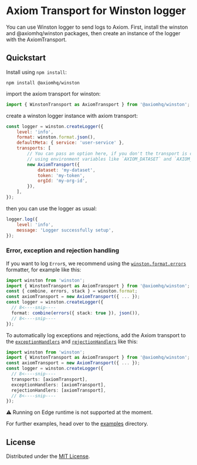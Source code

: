 # Axiom Transport for Winston logger

You can use Winston logger to send logs to Axiom. First, install the winston and @axiomhq/winston packages, then create an instance of the logger with the AxiomTransport.

## Quickstart

Install using `npm install`:

```shell
npm install @axiomhq/winston
```

import the axiom transport for winston:

```js
import { WinstonTransport as AxiomTransport } from '@axiomhq/winston';
```

create a winston logger instance with axiom transport:

```js
const logger = winston.createLogger({
    level: 'info',
    format: winston.format.json(),
    defaultMeta: { service: 'user-service' },
    transports: [
        // You can pass an option here, if you don't the transport is configured automatically
        // using environment variables like `AXIOM_DATASET` and `AXIOM_TOKEN`
        new AxiomTransport({
            dataset: 'my-dataset',
            token: 'my-token',
            orgId: 'my-org-id',
        }),
    ],
});
```

then you can use the logger as usual:

```js
logger.log({
    level: 'info',
    message: 'Logger successfully setup',
});
```

### Error, exception and rejection handling

If you want to log `Error`s, we recommend using the
[`winston.format.errors`](https://github.com/winstonjs/logform#errors)
formatter, for example like this:

```ts
import winston from 'winston';
import { WinstonTransport as AxiomTransport } from '@axiomhq/winston';
const { combine, errors, stack } = winston.format;
const axiomTransport = new AxiomTransport({ ... });
const logger = winston.createLogger({
  // 8<----snip----
  format: combine(errors({ stack: true }), json()),
  // 8<----snip----
});
```

To automatically log exceptions and rejections, add the Axiom transport to the
[`exceptionHandlers`](https://github.com/winstonjs/winston#exceptions) and
[`rejectionHandlers`](https://github.com/winstonjs/winston#rejections) like
this:

```ts
import winston from 'winston';
import { WinstonTransport as AxiomTransport } from '@axiomhq/winston';
const axiomTransport = new AxiomTransport({ ... });
const logger = winston.createLogger({
  // 8<----snip----
  transports: [axiomTransport],
  exceptionHandlers: [axiomTransport],
  rejectionHandlers: [axiomTransport],
  // 8<----snip----
});
```

:warning: Running on Edge runtime is not supported at the moment.

For further examples, head over to the [examples](../../examples/winston/) directory.

## License

Distributed under the [MIT License](../../LICENSE).
